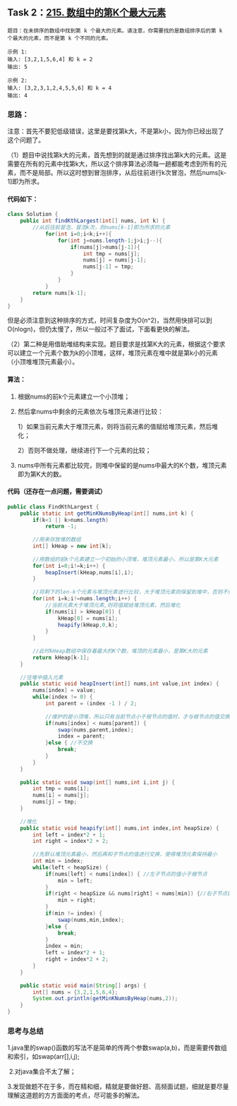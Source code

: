 ## Task 2：[215. 数组中的第K个最大元素](https://leetcode-cn.com/problems/kth-largest-element-in-an-array/)

```
题目：在未排序的数组中找到第 k 个最大的元素。请注意，你需要找的是数组排序后的第 k 个最大的元素，而不是第 k 个不同的元素。

示例 1:
输入: [3,2,1,5,6,4] 和 k = 2
输出: 5

示例 2:
输入: [3,2,3,1,2,4,5,5,6] 和 k = 4
输出: 4
```

### 思路：

​		注意：首先不要犯低级错误，这里是要找第k大，不是第k小，因为你已经出现了这个问题了。

​		（1）题目中说找第k大的元素，首先想到的就是通过排序找出第k大的元素。这是需要在所有的元素中找第k大，所以这个排序算法必须每一趟都能考虑到所有的元素，而不是局部。所以这时想到冒泡排序，从后往前进行k次冒泡，然后nums[k-1]即为所求。

#### 代码如下：

```java
class Solution {
    public int findKthLargest(int[] nums, int k) {
        //从后往前冒泡，冒泡k次，则nums[k-1]即为所求的元素
            for(int i=0;i<k;i++){
                for(int j=nums.length-1;j>i;j--){
                    if(nums[j]>nums[j-1]){
                        int tmp = nums[j];
                        nums[j] = nums[j-1];
                        nums[j-1] = tmp;
                    }
                }
            }
        return nums[k-1];
    }
}
```

​	但是必须注意到这种排序的方式，时间复杂度为O(n^2)，当然用快排可以到O(nlogn)，但仍太慢了，所以一般过不了面试，下面看更快的解法。

​	（2）第二种是用借助堆结构来实现。题目要求是找第K大的元素，根据这个要求可以建立一个元素个数为k的小顶堆，这样，堆顶元素在堆中就是第k小的元素（小顶堆堆顶元素最小）。

#### 算法：

1. 根据nums的前k个元素建立一个小顶堆；

2. 然后拿nums中剩余的元素依次与堆顶元素进行比较：

   1）如果当前元素大于堆顶元素，则将当前元素的值赋给堆顶元素，然后堆化；

   2）否则不做处理，继续进行下一个元素的比较；

3. nums中所有元素都比较完，则堆中保留的是nums中最大的K个数，堆顶元素即为第K大的数。

#### 代码（还存在一点问题，需要调试）

```java
public class FindKthLargest {
	public static int getMinKNumsByHeap(int[] nums,int k) {
		if(k<1 || k>nums.length)
			return -1;
		
		//用来存放堆的数组
		int[] kHeap = new int[k];
		
		//用数组的前k个元素建立一个初始的小顶堆，堆顶元素最小，所以是第K大元素
		for(int i=0;i!=k;i++) {
			heapInsert(kHeap,nums[i],i);
		}
		
		//将剩下的len-k个元素与堆顶元素进行比较，大于堆顶元素则保留到堆中，否则不处理
		for(int i=k;i!=nums.length;i++) {
			//当前元素大于堆顶元素,则将值赋给堆顶元素，然后堆化
			if(nums[i] > kHeap[0]) {
				kHeap[0] = nums[i];
				heapify(kHeap,0,k);
			}
		}
		
		//此时kHeap数组中保存着最大的K个数，堆顶的元素最小，是第K大的元素
		return kHeap[k-1];
	}
	
	//往堆中插入元素
	public static void heapInsert(int[] nums,int value,int index) {
		nums[index] = value;
		while(index != 0) {
			int parent = (index -1 ) / 2;
			
			//维护的是小顶堆，所以只有当前节点小于根节点的值时，才与根节点的值交换，让根节点的值始终处于堆中的最小（即第K大）
			if(nums[index] < nums[parent]) {
				swap(nums,parent,index);
				index = parent;
			}else { //不交换
				break;
			}
		}
	}
	
	public static void swap(int[] nums,int i,int j) {
		int tmp = nums[i];
		nums[i] = nums[j];
		nums[j] = tmp;
	}
	
	//堆化
	public static void heapify(int[] nums,int index,int heapSize) {
		int left = index*2 + 1;
		int right = index*2 + 2;
		
		//先默认堆顶元素最小，然后再和子节点的值进行交换，使得堆顶元素保持最小
		int min = index; 
		while(left < heapSize) { 
			if(nums[left] < nums[index]) { //左子节点的值小于根节点
				min = left;
			}
			if(right < heapSize && nums[right] < nums[min]) {//右子节点的值更小
				min = right;
			}
			if(min != index) { 
				swap(nums,min,index);
			}else {
				break;
			}
			index = min;
			left = index*2 + 1;
			right = index*2 + 2;
		}
	}
    
    public static void main(String[] args) {
		int[] nums = {3,2,1,5,6,4};
    	System.out.println(getMinKNumsByHeap(nums,2));
	}
}
```



### 思考与总结

​		1.java里的swap()函数的写法不是简单的传两个参数swap(a,b)，而是需要传数组和索引，如swap(arr[],i,j);

​		2.对java集合不太了解；

​		3.发现做题不在于多，而在精和细，精就是要做好题、高频面试题，细就是要尽量理解这道题的方方面面的考点，尽可能多的解法。
